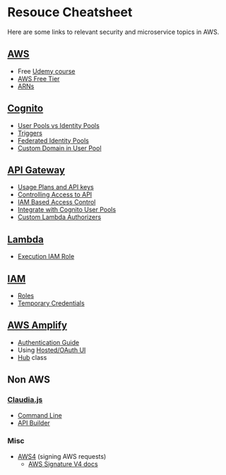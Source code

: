 # Resouce Cheatsheet

Here are some links to relevant security and microservice topics in AWS.

## [AWS](https://aws.amazon.com/getting-started/)
* Free [Udemy course](https://www.udemy.com/aws-essentials/)
* [AWS Free Tier](https://aws.amazon.com/free/)
* [ARNs](https://docs.aws.amazon.com/general/latest/gr/aws-arns-and-namespaces.html)

## [Cognito](https://docs.aws.amazon.com/cognito/latest/developerguide/what-is-amazon-cognito.html)
* [User Pools vs Identity Pools](https://codeburst.io/the-difference-between-aws-cognito-userpools-and-federated-identities-9b47571795d4?gi=c34509fe982c)
* [Triggers](https://docs.aws.amazon.com/cognito/latest/developerguide/cognito-user-identity-pools-working-with-aws-lambda-triggers.html)
* [Federated Identity Pools](https://docs.aws.amazon.com/cognito/latest/developerguide/identity-pools.html)
* [Custom Domain in User Pool](https://docs.aws.amazon.com/cognito/latest/developerguide/cognito-user-pools-add-custom-domain.html)

## [API Gateway](https://docs.aws.amazon.com/apigateway/latest/developerguide/welcome.html)
* [Usage Plans and API keys](https://docs.aws.amazon.com/apigateway/latest/developerguide/api-gateway-api-usage-plans.html)
* [Controlling Access to API](https://docs.aws.amazon.com/apigateway/latest/developerguide/apigateway-control-access-to-api.html)
* [IAM Based Access Control](https://docs.aws.amazon.com/apigateway/latest/developerguide/permissions.html)
* [Integrate with Cognito User Pools](https://docs.aws.amazon.com/apigateway/latest/developerguide/apigateway-integrate-with-cognito.html)
* [Custom Lambda Authorizers](https://docs.aws.amazon.com/apigateway/latest/developerguide/apigateway-use-lambda-authorizer.html)

## [Lambda](https://docs.aws.amazon.com/lambda/latest/dg/welcome.html)
* [Execution IAM Role](https://docs.aws.amazon.com/lambda/latest/dg/intro-permission-model.html#lambda-intro-execution-role)

## [IAM](https://aws.amazon.com/iam/)
* [Roles](https://docs.aws.amazon.com/IAM/latest/UserGuide/id_roles.html)
* [Temporary Credentials](https://docs.aws.amazon.com/IAM/latest/UserGuide/id_credentials_temp_request.html)

## [AWS Amplify](https://aws-amplify.github.io/amplify-js/index.html)
* [Authentication Guide](https://docs.aws.amazon.com/general/latest/gr/signature-version-4.html)
* Using [Hosted/OAuth UI](https://aws-amplify.github.io/amplify-js/media/authentication_guide#using-amazon-cognito-hosted-ui)
* [Hub](https://github.com/aws-amplify/amplify-js/blob/master/docs/media/hub_guide.md) class

## Non AWS
### [Claudia.js](https://claudiajs.com/)
* [Command Line](https://claudiajs.com/documentation.html)
* [API Builder](https://claudiajs.com/claudia-api-builder.html)

### Misc
* [AWS4](https://www.npmjs.com/package/aws4) (signing AWS requests)
  * [AWS Signature V4 docs](https://docs.aws.amazon.com/general/latest/gr/signature-version-4.html)

